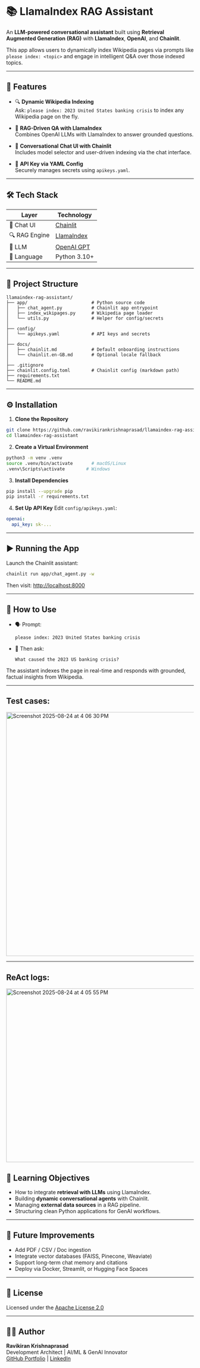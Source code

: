 # 📚 LlamaIndex RAG Assistant

An **LLM-powered conversational assistant** built using **Retrieval Augmented Generation (RAG)** with **LlamaIndex**, **OpenAI**, and **Chainlit**.

This app allows users to dynamically index Wikipedia pages via prompts like `please index: <topic>` and engage in intelligent Q&A over those indexed topics.

---

## 🚀 Features

- 🔍 **Dynamic Wikipedia Indexing**  
  Ask: `please index: 2023 United States banking crisis` to index any Wikipedia page on the fly.

- 🧠 **RAG-Driven QA with LlamaIndex**  
  Combines OpenAI LLMs with LlamaIndex to answer grounded questions.

- 💬 **Conversational Chat UI with Chainlit**  
  Includes model selector and user-driven indexing via the chat interface.

- 🔐 **API Key via YAML Config**  
  Securely manages secrets using `apikeys.yaml`.

---

## 🛠️ Tech Stack

| Layer         | Technology             |
|---------------|------------------------|
| 💬 Chat UI     | [Chainlit](https://docs.chainlit.io/) |
| 🔍 RAG Engine  | [LlamaIndex](https://www.llamaindex.ai/) |
| 🤖 LLM         | [OpenAI GPT](https://platform.openai.com/) |
| 🐍 Language    | Python 3.10+            |

---

## 📁 Project Structure

```
llamaindex-rag-assistant/
├── app/                        # Python source code
│   ├── chat_agent.py           # Chainlit app entrypoint
│   ├── index_wikipages.py      # Wikipedia page loader
│   └── utils.py                # Helper for config/secrets
│
├── config/
│   └── apikeys.yaml            # API keys and secrets
│
├── docs/
│   ├── chainlit.md             # Default onboarding instructions
│   └── chainlit.en-GB.md       # Optional locale fallback
│
├── .gitignore
├── chainlit.config.toml        # Chainlit config (markdown path)
├── requirements.txt
└── README.md
```

---

## ⚙️ Installation

1. **Clone the Repository**
```bash
git clone https://github.com/ravikirankrishnaprasad/llamaindex-rag-assistant.git
cd llamaindex-rag-assistant
```

2. **Create a Virtual Environment**
```bash
python3 -m venv .venv
source .venv/bin/activate       # macOS/Linux
.venv\Scripts\activate        # Windows
```

3. **Install Dependencies**
```bash
pip install --upgrade pip
pip install -r requirements.txt
```

4. **Set Up API Key**
Edit `config/apikeys.yaml`:
```yaml
openai:
  api_key: sk-...
```

---

## ▶️ Running the App

Launch the Chainlit assistant:
```bash
chainlit run app/chat_agent.py -w
```

Then visit: [http://localhost:8000](http://localhost:8000)

---

## 🧪 How to Use

- 🗣 Prompt:
  ```
  please index: 2023 United States banking crisis
  ```

- 🤖 Then ask:
  ```
  What caused the 2023 US banking crisis?
  ```

The assistant indexes the page in real-time and responds with grounded, factual insights from Wikipedia.

---
## Test cases:
<img width="834" height="656" alt="Screenshot 2025-08-24 at 4 06 30 PM" src="https://github.com/user-attachments/assets/c40f815d-365c-45d1-a0ac-0228afbb66c9" />

---
## ReAct logs:
<img width="1164" height="467" alt="Screenshot 2025-08-24 at 4 05 55 PM" src="https://github.com/user-attachments/assets/d4b1ad08-a128-4277-951d-969d7d95c8c3" />



## 🎯 Learning Objectives

- How to integrate **retrieval with LLMs** using LlamaIndex.
- Building **dynamic conversational agents** with Chainlit.
- Managing **external data sources** in a RAG pipeline.
- Structuring clean Python applications for GenAI workflows.

---

## 🚧 Future Improvements

- Add PDF / CSV / Doc ingestion
- Integrate vector databases (FAISS, Pinecone, Weaviate)
- Support long-term chat memory and citations
- Deploy via Docker, Streamlit, or Hugging Face Spaces

---

## 📜 License

Licensed under the [Apache License 2.0](./LICENSE)

---

## 👨‍💻 Author

**Ravikiran Krishnaprasad**  
Development Architect | AI/ML & GenAI Innovator  
[GitHub Portfolio](https://github.com/ravikirankrishnaprasad/portfolio) | [LinkedIn](https://linkedin.com/in/ravikirankrishnaprasad)

